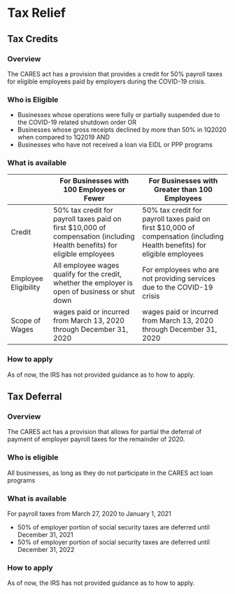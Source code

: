 
# Tax Relief
## Tax Credits
### Overview

The CARES act has a provision that provides a credit for 50% payroll taxes for eligible employees paid by employers during the COVID-19 crisis.

### Who is Eligible
- Businesses whose operations were fully or partially suspended due to the COVID-19 related shutdown order
OR
- Businesses whose gross receipts declined by more than 50% in 1Q2020 when compared to 1Q2019
AND
- Businesses who have not received a loan via EIDL or PPP programs

### What is available
<table>
<thead>
<tr class="header">
<th></th>
<th>For Businesses with 100 Employees or Fewer</th>
<th>For Businesses with Greater than 100 Employees</th>
</tr>
</thead>
<tbody>
<tr class="odd">
<td>Credit</td>
<td>50% tax credit for payroll taxes paid on first $10,000 of compensation (including Health benefits) for eligible employees</td>
<td>50% tax credit for payroll taxes paid on first $10,000 of compensation (including Health benefits) for eligible employees</td>
</tr>
<tr class="even">
<td>Employee Eligibility</td>
<td>All employee wages qualify for the credit, whether the employer is open of business or shut down</td>
<td>For employees who are not providing services due to the COVID-19 crisis</td>
</tr>
<tr class="odd">
<td>Scope of Wages</td>
<td>wages paid or incurred<br />
from March 13, 2020 through December 31, 2020</td>
<td>wages paid or incurred<br />
from March 13, 2020 through December 31, 2020</td>
</tr>
</tbody>
</table>

### How to apply
As of now, the IRS has not provided guidance as to how to apply.


## Tax Deferral
### Overview
The CARES act has a provision that allows for partial the deferral of payment of employer payroll taxes for the remainder of 2020.

### Who is eligible
All businesses, as long as they do not participate in the CARES act loan programs


### What is available

For payroll taxes from March 27, 2020 to January 1, 2021
- 50% of employer portion of social security taxes are deferred until December 31, 2021
- 50% of employer portion of social security taxes are deferred until December 31, 2022

### How to apply
As of now, the IRS has not provided guidance as to how to apply.
